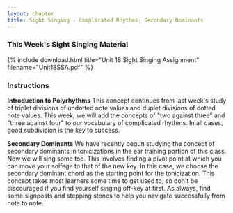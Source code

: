 ```yaml
---
layout: chapter
title: Sight Singing - Complicated Rhythms; Secondary Dominants
---
```


### This Week's Sight Singing Material

{% include download.html title="Unit 18 Sight Singing Assignment" filename="Unit18SSA.pdf" %}

### Instructions ###

**Introduction to Polyrhythms**
This concept continues from last week's study of triplet divisions of undotted note values and duplet divisions of dotted note values. This week, we will add the concepts of "two against three" and "three against four" to our vocabulary of complicated rhythms. In all cases, good subdivision is the key to success.

**Secondary Dominants**
We have recently begun studying the concept of secondary dominants in tonicizations in the ear training portion of this class. Now we will sing some too. This involves finding a pivot point at which you can move your solfege to that of the new key. In this case, we choose the secondary dominant chord as the starting point for the tonicization. This concept takes most learners some time to get used to, so don't be discouraged if you find yourself singing off-key at first. As always, find some signposts and stepping stones to help you navigate successfully from note to note.